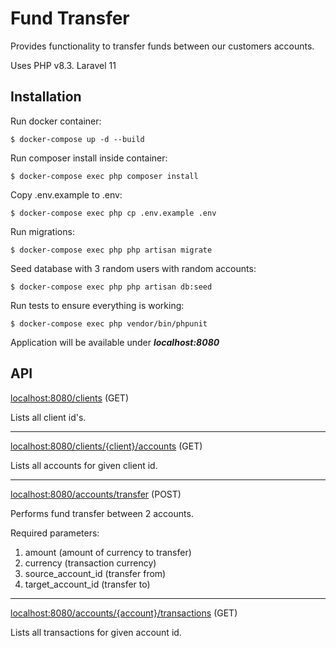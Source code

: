 # Fund Transfer
Provides functionality to transfer funds between our customers accounts.

Uses PHP v8.3.
Laravel 11

## Installation
Run docker container:
```shell script
$ docker-compose up -d --build
```

Run composer install inside container:
```shell script
$ docker-compose exec php composer install
```

Copy .env.example to .env:
```shell script
$ docker-compose exec php cp .env.example .env
```

Run migrations:
```shell script
$ docker-compose exec php php artisan migrate
```

Seed database with 3 random users with random accounts:
```shell script
$ docker-compose exec php php artisan db:seed
```

Run tests to ensure everything is working:
```shell script
$ docker-compose exec php vendor/bin/phpunit 
```

Application will be available under ***localhost:8080***

## API

<localhost:8080/clients> (GET)

Lists all client id's.

---

<localhost:8080/clients/{client}/accounts> (GET)

Lists all accounts for given client id.

---

<localhost:8080/accounts/transfer> (POST)

Performs fund transfer between 2 accounts.

Required parameters:

1. amount (amount of currency to transfer)
2. currency (transaction currency)
3. source_account_id (transfer from)
4. target_account_id (transfer to)

---

<localhost:8080/accounts/{account}/transactions> (GET)

Lists all transactions for given account id.

